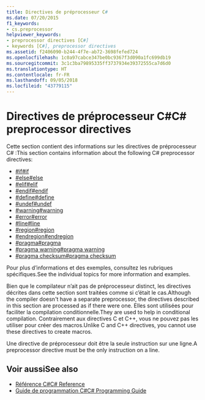 ```yaml
---
title: Directives de préprocesseur C#
ms.date: 07/20/2015
f1_keywords:
- cs.preprocessor
helpviewer_keywords:
- preprocessor directives [C#]
- keywords [C#], preprocessor directives
ms.assetid: f2406090-b244-4f7e-ab72-3698fefed724
ms.openlocfilehash: 1c0a97cabce347be0bc9367f3d090a1fc699db19
ms.sourcegitcommit: 3c1c3ba79895335ff3737934e39372555ca7d6d0
ms.translationtype: HT
ms.contentlocale: fr-FR
ms.lasthandoff: 09/05/2018
ms.locfileid: "43779115"
---
```

# <a name="c-preprocessor-directives"></a><span data-ttu-id="cf702-102">Directives de préprocesseur C#</span><span class="sxs-lookup"><span data-stu-id="cf702-102">C# preprocessor directives</span></span>
<span data-ttu-id="cf702-103">Cette section contient des informations sur les directives de préprocesseur C# :</span><span class="sxs-lookup"><span data-stu-id="cf702-103">This section contains information about the following C# preprocessor directives:</span></span>

- [<span data-ttu-id="cf702-104">#if</span><span class="sxs-lookup"><span data-stu-id="cf702-104">#if</span></span>](../../../csharp/language-reference/preprocessor-directives/preprocessor-if.md)
- [<span data-ttu-id="cf702-105">#else</span><span class="sxs-lookup"><span data-stu-id="cf702-105">#else</span></span>](../../../csharp/language-reference/preprocessor-directives/preprocessor-else.md)
- [<span data-ttu-id="cf702-106">#elif</span><span class="sxs-lookup"><span data-stu-id="cf702-106">#elif</span></span>](../../../csharp/language-reference/preprocessor-directives/preprocessor-elif.md)
- [<span data-ttu-id="cf702-107">#endif</span><span class="sxs-lookup"><span data-stu-id="cf702-107">#endif</span></span>](../../../csharp/language-reference/preprocessor-directives/preprocessor-endif.md)
- [<span data-ttu-id="cf702-108">#define</span><span class="sxs-lookup"><span data-stu-id="cf702-108">#define</span></span>](../../../csharp/language-reference/preprocessor-directives/preprocessor-define.md)
- [<span data-ttu-id="cf702-109">#undef</span><span class="sxs-lookup"><span data-stu-id="cf702-109">#undef</span></span>](../../../csharp/language-reference/preprocessor-directives/preprocessor-undef.md)
- [<span data-ttu-id="cf702-110">#warning</span><span class="sxs-lookup"><span data-stu-id="cf702-110">#warning</span></span>](../../../csharp/language-reference/preprocessor-directives/preprocessor-warning.md)
- [<span data-ttu-id="cf702-111">#error</span><span class="sxs-lookup"><span data-stu-id="cf702-111">#error</span></span>](../../../csharp/language-reference/preprocessor-directives/preprocessor-error.md)
- [<span data-ttu-id="cf702-112">#line</span><span class="sxs-lookup"><span data-stu-id="cf702-112">#line</span></span>](../../../csharp/language-reference/preprocessor-directives/preprocessor-line.md)
- [<span data-ttu-id="cf702-113">#region</span><span class="sxs-lookup"><span data-stu-id="cf702-113">#region</span></span>](../../../csharp/language-reference/preprocessor-directives/preprocessor-region.md)
- [<span data-ttu-id="cf702-114">#endregion</span><span class="sxs-lookup"><span data-stu-id="cf702-114">#endregion</span></span>](../../../csharp/language-reference/preprocessor-directives/preprocessor-endregion.md)
- [<span data-ttu-id="cf702-115">#pragma</span><span class="sxs-lookup"><span data-stu-id="cf702-115">#pragma</span></span>](../../../csharp/language-reference/preprocessor-directives/preprocessor-pragma.md)
- [<span data-ttu-id="cf702-116">#pragma warning</span><span class="sxs-lookup"><span data-stu-id="cf702-116">#pragma warning</span></span>](../../../csharp/language-reference/preprocessor-directives/preprocessor-pragma-warning.md)
- [<span data-ttu-id="cf702-117">#pragma checksum</span><span class="sxs-lookup"><span data-stu-id="cf702-117">#pragma checksum</span></span>](../../../csharp/language-reference/preprocessor-directives/preprocessor-pragma-checksum.md)

<span data-ttu-id="cf702-118">Pour plus d’informations et des exemples, consultez les rubriques spécifiques.</span><span class="sxs-lookup"><span data-stu-id="cf702-118">See the individual topics for more information and examples.</span></span>

<span data-ttu-id="cf702-119">Bien que le compilateur n’ait pas de préprocesseur distinct, les directives décrites dans cette section sont traitées comme si c’était le cas.</span><span class="sxs-lookup"><span data-stu-id="cf702-119">Although the compiler doesn't have a separate preprocessor, the directives described in this section are processed as if there were one.</span></span> <span data-ttu-id="cf702-120">Elles sont utilisées pour faciliter la compilation conditionnelle.</span><span class="sxs-lookup"><span data-stu-id="cf702-120">They are used to help in conditional compilation.</span></span> <span data-ttu-id="cf702-121">Contrairement aux directives C et C++, vous ne pouvez pas les utiliser pour créer des macros.</span><span class="sxs-lookup"><span data-stu-id="cf702-121">Unlike C and C++ directives, you cannot use these directives to create macros.</span></span>

<span data-ttu-id="cf702-122">Une directive de préprocesseur doit être la seule instruction sur une ligne.</span><span class="sxs-lookup"><span data-stu-id="cf702-122">A preprocessor directive must be the only instruction on a line.</span></span>

## <a name="see-also"></a><span data-ttu-id="cf702-123">Voir aussi</span><span class="sxs-lookup"><span data-stu-id="cf702-123">See also</span></span>

- [<span data-ttu-id="cf702-124">Référence C#</span><span class="sxs-lookup"><span data-stu-id="cf702-124">C# Reference</span></span>](../../../csharp/language-reference/index.md)  
- [<span data-ttu-id="cf702-125">Guide de programmation C#</span><span class="sxs-lookup"><span data-stu-id="cf702-125">C# Programming Guide</span></span>](../../../csharp/programming-guide/index.md)
